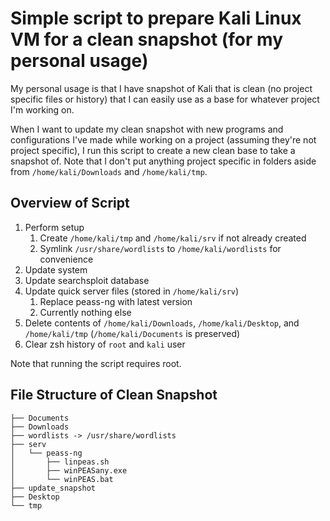 # Simple script to prepare Kali Linux VM for a clean snapshot (for my personal usage)

My personal usage is that I have snapshot of Kali that is clean (no project specific files or history) that I can easily use as a base for whatever project I'm working on.

When I want to update my clean snapshot with new programs and configurations I've made while working on a project (assuming they're not project specific), I run this script to create a new clean base to take a snapshot of. Note that I don't put anything project specific in folders aside from `/home/kali/Downloads` and `/home/kali/tmp`.

## Overview of Script
1. Perform setup
    1. Create `/home/kali/tmp` and `/home/kali/srv` if not already created
    1. Symlink `/usr/share/wordlists` to `/home/kali/wordlists` for convenience
1. Update system
1. Update searchsploit database
1. Update quick server files (stored in `/home/kali/srv`)
    1. Replace peass-ng with latest version
    1. Currently nothing else
1. Delete contents of `/home/kali/Downloads`, `/home/kali/Desktop`, and `/home/kali/tmp` (`/home/kali/Documents` is preserved)
1. Clear zsh history of `root` and `kali` user

Note that running the script requires root.

## File Structure of Clean Snapshot
```
├── Documents
├── Downloads
├── wordlists -> /usr/share/wordlists
├── serv
│   └── peass-ng
│       ├── linpeas.sh
│       ├── winPEASany.exe
│       └── winPEAS.bat
├── update_snapshot
├── Desktop
└── tmp
```
